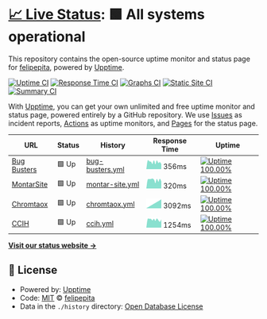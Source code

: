 # [📈 Live Status](https://felipepita.github.io/upptime): <!--live status--> **🟩 All systems operational**

This repository contains the open-source uptime monitor and status page for [felipepita](https://felipepita.github.io/upptime), powered by [Upptime](https://github.com/upptime/upptime).

[![Uptime CI](https://github.com/koj-co/upptime/workflows/Uptime%20CI/badge.svg)](https://github.com/koj-co/upptime/actions?query=workflow%3A%22Uptime+CI%22)
[![Response Time CI](https://github.com/koj-co/upptime/workflows/Response%20Time%20CI/badge.svg)](https://github.com/koj-co/upptime/actions?query=workflow%3A%22Response+Time+CI%22)
[![Graphs CI](https://github.com/koj-co/upptime/workflows/Graphs%20CI/badge.svg)](https://github.com/koj-co/upptime/actions?query=workflow%3A%22Graphs+CI%22)
[![Static Site CI](https://github.com/koj-co/upptime/workflows/Static%20Site%20CI/badge.svg)](https://github.com/koj-co/upptime/actions?query=workflow%3A%22Static+Site+CI%22)
[![Summary CI](https://github.com/koj-co/upptime/workflows/Summary%20CI/badge.svg)](https://github.com/koj-co/upptime/actions?query=workflow%3A%22Summary+CI%22)

With [Upptime](https://upptime.js.org), you can get your own unlimited and free uptime monitor and status page, powered entirely by a GitHub repository. We use [Issues](https://github.com/felipepita/upptime/issues) as incident reports, [Actions](https://github.com/felipepita/upptime/actions) as uptime monitors, and [Pages](https://felipepita.github.io/upptime) for the status page.

<!--start: status pages-->
<!-- This summary is generated by Upptime (https://github.com/upptime/upptime) -->
<!-- Do not edit this manually, your changes will be overwritten -->

| URL                                      | Status | History                                                                                         | Response Time                                                                    | Uptime                                                                                                                                                                                                                       |
| ---------------------------------------- | ------ | ----------------------------------------------------------------------------------------------- | -------------------------------------------------------------------------------- | ---------------------------------------------------------------------------------------------------------------------------------------------------------------------------------------------------------------------------- |
| [Bug Busters](https://bugbusters.com.br) | 🟩 Up  | [bug-busters.yml](https://github.com/felipepita/upptime/commits/master/history/bug-busters.yml) | <img alt="Response time graph" src="./graphs/bug-busters.png" height="20"> 356ms | [![Uptime 100.00%](https://img.shields.io/endpoint?url=https%3A%2F%2Fraw.githubusercontent.com%2Ffelipepita%2Fupptime%2Fmaster%2Fapi%2Fbug-busters%2Fuptime.json)](https://felipepita.github.io/upptime/history/bug-busters) |
| [MontarSite](https://montarsite.com.br)  | 🟩 Up  | [montar-site.yml](https://github.com/felipepita/upptime/commits/master/history/montar-site.yml) | <img alt="Response time graph" src="./graphs/montar-site.png" height="20"> 320ms | [![Uptime 100.00%](https://img.shields.io/endpoint?url=https%3A%2F%2Fraw.githubusercontent.com%2Ffelipepita%2Fupptime%2Fmaster%2Fapi%2Fmontar-site%2Fuptime.json)](https://felipepita.github.io/upptime/history/montar-site) |
| [Chromtaox](https://chromatox.com.br)    | 🟩 Up  | [chromtaox.yml](https://github.com/felipepita/upptime/commits/master/history/chromtaox.yml)     | <img alt="Response time graph" src="./graphs/chromtaox.png" height="20"> 3092ms  | [![Uptime 100.00%](https://img.shields.io/endpoint?url=https%3A%2F%2Fraw.githubusercontent.com%2Ffelipepita%2Fupptime%2Fmaster%2Fapi%2Fchromtaox%2Fuptime.json)](https://felipepita.github.io/upptime/history/chromtaox)     |
| [CCIH](https://ccih.med.br)              | 🟩 Up  | [ccih.yml](https://github.com/felipepita/upptime/commits/master/history/ccih.yml)               | <img alt="Response time graph" src="./graphs/ccih.png" height="20"> 1254ms       | [![Uptime 100.00%](https://img.shields.io/endpoint?url=https%3A%2F%2Fraw.githubusercontent.com%2Ffelipepita%2Fupptime%2Fmaster%2Fapi%2Fccih%2Fuptime.json)](https://felipepita.github.io/upptime/history/ccih)               |

<!--end: status pages-->

[**Visit our status website →**](https://felipepita.github.io/upptime)

## 📄 License

- Powered by: [Upptime](https://github.com/upptime/upptime)
- Code: [MIT](./LICENSE) © [felipepita](https://felipepita.github.io/upptime)
- Data in the `./history` directory: [Open Database License](https://opendatacommons.org/licenses/odbl/1-0/)

